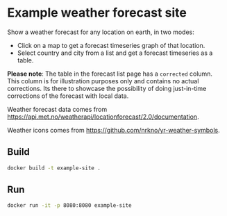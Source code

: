 # Example weather forecast site

Show a weather forecast for any location on earth, in two modes:

- Click on a map to get a forecast timeseries graph of that location.
- Select country and city from a list and get a forecast timeseries as a table.

**Please note**: The table in the forecast list page has a `corrected` column.
This column is for illustration purposes only and contains no actual corrections. Its there to showcase the possibility of doing just-in-time corrections of the forecast with local data.

Weather forecast data comes from https://api.met.no/weatherapi/locationforecast/2.0/documentation.

Weather icons comes from https://github.com/nrkno/yr-weather-symbols.

## Build

```bash
docker build -t example-site .
```

## Run

```bash
docker run -it -p 8080:8080 example-site
```
